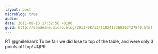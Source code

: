 ```yaml
---
layout: post
microblog: true
audio: 
date: 2011-08-13 17:32:56 +0100
guid: http://samdeane.micro.blog/2011/08/13/t102417360203427840.html
---
```

RT @gmileham1: To be fair we did lose to top of the table, and were only 3 points off top! #QPR
